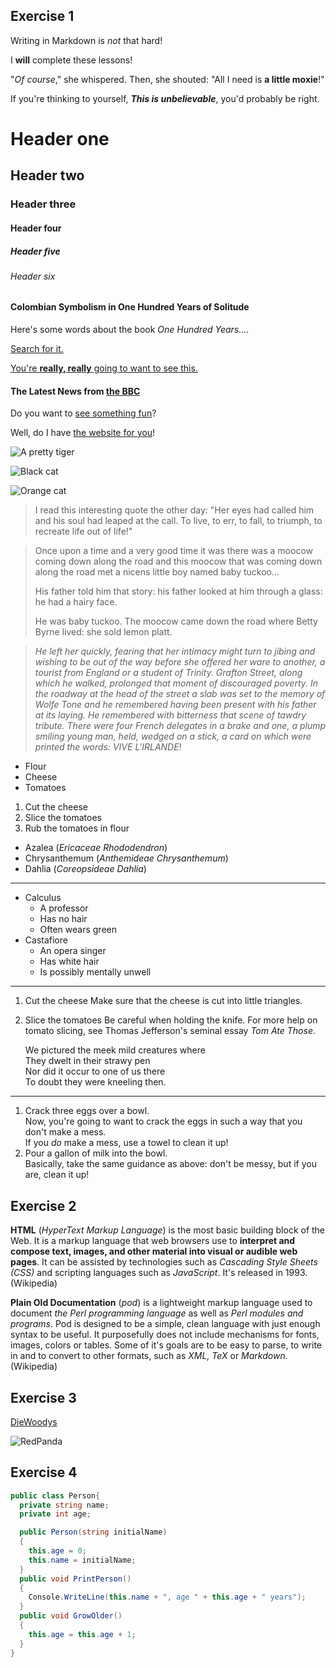 ## Exercise 1
Writing in Markdown is _not_ that hard!

I **will** complete these lessons!

"_Of course_," she whispered. Then, she shouted: "All I need is **a little moxie**!"

If you're thinking to yourself, **_This is unbelievable_**, you'd probably be right.

# Header one
## Header two
### Header three
#### Header four
##### Header five
###### Header six


#### Colombian Symbolism in One Hundred Years of Solitude

Here's some words about the book _One Hundred Years..._.


[Search for it.](www.google.com)

[You're **really, really** going to want to see this.](www.dailykitten.com)

#### The Latest News from [the BBC](www.bbc.com/news)
Do you want to [see something fun][a fun place]?

Well, do I have [the website for you][another fun place]!

[a fun place]: www.zombo.com
[another fun place]: www.stumbleupon.com

![A pretty tiger](https://upload.wikimedia.org/wikipedia/commons/5/56/Tiger.50.jpg)

![Black cat][Black]

![Orange cat][Orange]

[Black]: https://upload.wikimedia.org/wikipedia/commons/a/a3/81_INF_DIV_SSI.jpg
[Orange]: http://icons.iconarchive.com/icons/google/noto-emoji-animals-nature/256/22221-cat-icon.png

> I read this interesting quote the other day:
"Her eyes had called him and his soul had leaped at the call. To live, to err, to fall, to triumph, to recreate life out  of life!"


>Once upon a time and a very good time it was there was a moocow coming down along the road and this moocow that was coming down along the road met a nicens little boy named baby tuckoo...
>
>His father told him that story: his father looked at him through a glass: he had a hairy face.
>
>He was baby tuckoo. The moocow came down the road where Betty Byrne lived: she sold lemon platt.

>_He left her quickly, fearing that her intimacy might turn to jibing and wishing to be out of the way before she offered her ware to another, a tourist from England or a student of Trinity. Grafton Street, along which he walked, prolonged that moment of discouraged poverty. In the roadway at the head of the street a slab was set to the memory of Wolfe Tone and he remembered having been present with his father at its laying. He remembered with bitterness that scene of tawdry tribute. There were four French delegates in a brake and one, a plump smiling young man, held, wedged on a stick, a card on which were printed the words: VIVE L'IRLANDE_!


* Flour 
* Cheese
* Tomatoes
1. Cut the cheese
2. Slice the tomatoes
3. Rub the tomatoes in flour
* Azalea (_Ericaceae Rhododendron_)
* Chrysanthemum (_Anthemideae Chrysanthemum_)
* Dahlia (_Coreopsideae Dahlia_)
----------------------------------------------------------
* Calculus
  * A professor
  * Has no hair
  * Often wears green
* Castafiore
  * An opera singer
  * Has white hair
  * Is possibly mentally unwell
 ---------------------------------------------------------

 1. Cut the cheese
   Make sure that the cheese is cut into little triangles.

2. Slice the tomatoes
   Be careful when holding the knife.
   For more help on tomato slicing, see Thomas Jefferson's seminal essay _Tom Ate Those_.

   We pictured the meek mild creatures where  
They dwelt in their strawy pen  
Nor did it occur to one of us there  
To doubt they were kneeling then.
--------------------------------------------------------------

1. Crack three eggs over a bowl.  
 Now, you're going to want to crack the eggs in such a way that you don't make a mess.  
If you _do_ make a mess, use a towel to clean it up!  
2. Pour a gallon of milk into the bowl.  
 Basically, take the same guidance as above: don't be messy, but if you are, clean it up!


## Exercise 2

**HTML** (_HyperText Markup Language_) is the most basic building block of the Web. It is a markup language that web browsers use to **interpret and compose text, images, and other material into visual or audible web pages**. It can be assisted by technologies such as _Cascading Style Sheets (CSS)_ and scripting languages such as _JavaScript_. It's released in 1993. (Wikipedia)

**Plain Old Documentation** (_pod_) is a lightweight markup language used to document _the Perl programming language_ as well as _Perl modules and programs_. Pod is designed to be a simple, clean language with just enough syntax to be useful. It purposefully does not include mechanisms for fonts, images, colors or tables. Some of it's goals are to be easy to parse, to write in and to convert to other formats, such as _XML, TeX_ or _Markdown._ (Wikipedia)

## Exercise 3
[DieWoodys](https://www.youtube.com/watch?v=R4faxj9kdSM)

![RedPanda](https://i.media.fi/incoming/plgq9o-Sieppaa.JPG/alternates/FREE_1440/Sieppaa.JPG)

## Exercise 4
```C#
public class Person{
  private string name;
  private int age;

  public Person(string initialName)
  {
    this.age = 0;
    this.name = initialName;
  }
  public void PrintPerson()
  {
    Console.WriteLine(this.name + ", age " + this.age + " years");
  }
  public void GrowOlder()
  {
    this.age = this.age + 1;
  }
}



